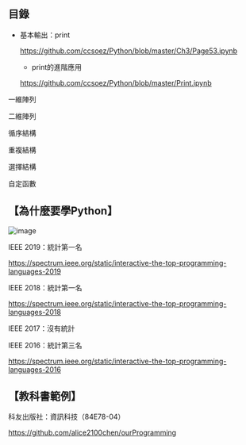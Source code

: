 ## 目錄

* 基本輸出：print

  https://github.com/ccsoez/Python/blob/master/Ch3/Page53.ipynb

  * print的進階應用
  
  https://github.com/ccsoez/Python/blob/master/Print.ipynb

一維陣列

二維陣列

循序結構

重複結構

選擇結構

自定函數

## 【為什麼要學Python】

![image](https://github.com/ccsoez/Python/blob/master/Python2019.jpg)

IEEE 2019：統計第一名

https://spectrum.ieee.org/static/interactive-the-top-programming-languages-2019

IEEE 2018：統計第一名

https://spectrum.ieee.org/static/interactive-the-top-programming-languages-2018

IEEE 2017：沒有統計

IEEE 2016：統計第三名

https://spectrum.ieee.org/static/interactive-the-top-programming-languages-2016

## 【教科書範例】

科友出版社：資訊科技（84E78-04）

https://github.com/alice2100chen/ourProgramming

